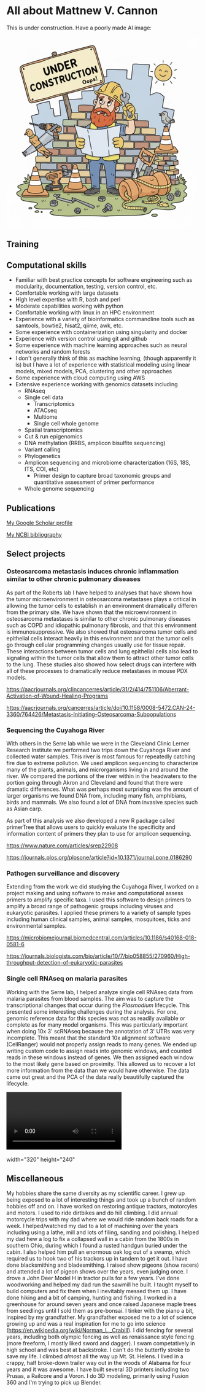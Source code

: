 # All about Mattnew V. Cannon

This is under construction. Have a poorly made AI image:

<p><img align="center" src="under_construction.jpg" alt="just, what?" width="500" height="500"/></p>

## Training

## Computational skills

- Familiar with best practice concepts for software engineering such as modularity, documentation, testing, version control, etc.
- Comfortable working with large datasets
- High level expertise with R, bash and perl
- Moderate capabilities working with python
- Comfortable working with linux in an HPC environment
- Experience with a variety of bioinformatics commandline tools such as samtools, bowtie2, hisat2, qiime, awk, etc.
- Some experience with containerization using singularity and docker
- Experience with version control using git and github
- Some experience with machine learning approaches such as neural networks and random forests
- I don't generally think of this as machine learning, (though apparently it is) but I have a lot of experience with statistical modeling using linear models, mixed models, PCA, clustering and other approaches
- Some experience with cloud computing using AWS
- Extensive experience working with genomics datasets including
    - RNAseq
    - Single cell data
        - Transcriptomics
        - ATACseq
        - Multiome
        - Single cell whole genome
    - Spatial transcriptomics
    - Cut & run epigenomics
    - DNA methylation (RRBS, amplicon bisulfite sequencing)
    - Variant calling
    - Phylogenetics
    - Amplicon sequencing and microbiome characterization (16S, 18S, ITS, COI, etc)
        - Primer design to capture broad taxonomic groups and quantitative assessment of primer performance
    - Whole genome sequencing

## Publications
[My Google Scholar profile](https://scholar.google.com/citations?user=w3XiPdEAAAAJ&hl=en)

[My NCBI bibliography](https://www.ncbi.nlm.nih.gov/myncbi/collections/mybibliography/)

## Select projects

### Osteosarcoma metastasis induces chronic inflammation similar to other chronic pulmonary diseases
As part of the Roberts lab I have helped to analyses that have shown how the tumor microenvironment in osteosarcoma metastases plays a critical in allowing the tumor cells to establish in an environment dramatically differen from the primary site. We have shown that the microenvironment in osteosarcoma metastases is similar to other chronic pulmonary diseases such as COPD and idiopathic pulmonary fibrosis, and that this environment is immunosuppressive. We also showed that osteosarcoma tumor cells and epithelial cells interact heavily in this environment and that the tumor cells go through cellular programming changes usually use for tissue repair. These interactions between tumor cells and lung epithelial cells also lead to signaling within the tumor cells that allow them to attract other tumor cells to the lung. These studies also showed how select drugs can interfere with all of these processes to dramatically reduce metastases in mouse PDX models. 

https://aacrjournals.org/clincancerres/article/31/2/414/751106/Aberrant-Activation-of-Wound-Healing-Programs

https://aacrjournals.org/cancerres/article/doi/10.1158/0008-5472.CAN-24-3360/764426/Metastasis-Initiating-Osteosarcoma-Subpopulations


### Sequencing the Cuyahoga River
With others in the Serre lab while we were in the Cleveland Clinic Lerner Research Institute we performed two trips down the Cuyahoga River and collected water samples. This river is most famous for repeatedly catching fire due to extreme pollution. We used amplicon sequencing to characterize many of the plants, animals, and microrganisms living in and around the river. We compared the portions of the river within in the headwaters to the portion going through Akron and Cleveland and found that there were dramatic differences. What was perhaps most surprising was the amount of larger organisms we found DNA from, including many fish, amphibians, birds and mammals. We also found a lot of DNA from invasive species such as Asian carp.

As part of this analysis we also developed a new R package called primerTree that allows users to quickly evaluate the specificity and information content of primers they plan to use for amplicon sequencing.

https://www.nature.com/articles/srep22908

https://journals.plos.org/plosone/article?id=10.1371/journal.pone.0186290

### Pathogen surveillance and discovery
Extending from the work we did studying the Cuyahoga River, I worked on a project making and using software to make and computational assess primers to amplify specific taxa. I used this software to design primers to amplify a broad range of pathogenic groups including viruses and eukaryotic parasites. I applied these primers to a variety of sample types including human clinical samples, animal samples, mosquitoes, ticks and environmental samples.

https://microbiomejournal.biomedcentral.com/articles/10.1186/s40168-018-0581-6

https://journals.biologists.com/bio/article/10/7/bio058855/270960/High-throughput-detection-of-eukaryotic-parasites

### Single cell RNAseq on malaria parasites
Working with the Serre lab, I helped analyze single cell RNAseq data from malaria parasites from blood samples. The aim was to capture the transcriptional changes that occur during the *Plasmodium* lifecycle. This presented some interesting challenges during the analysis. For one, genomic reference data for this species was not as readily available or complete as for many model organisms. This was particularly important when doing 10x 3' scRNAseq because the annotation of 3' UTRs was very incomplete. This meant that the standard 10x alignment software (CellRanger) would not properly assign reads to many genes. We ended up writing custom code to assign reads into genomic windows, and counted reads in these windows instead of genes. We then assigned each window to the most likely gene based on proximity. This allowed us to recover a lot more information from the data than we would have otherwise. The data came out great and the PCA of the data really beautifully captured the lifecycle.

<video controls>
  <source src="https://doi.org/10.1371/journal.pbio.3000711.s007" type="video/mp4">
</video>

width="320" height="240" 

## Miscellaneous

My hobbies share the same diversity as my scientific career. I grew up being exposed to a lot of interesting things and took up a bunch of random hobbies off and on. I have worked on restoring antique tractors, motorcyles and motors. I used to ride dirtbikes and do hill climbing. I did annual motorcycle trips with my dad where we would ride random back roads for a week. I helped/watched my dad to a lot of machining over the years including using a lathe, mill and lots of filing, sanding and polishing. I helped my dad hew a log to fix a collapsed wall in a cabin from the 1800s in southern Ohio, during which I found a rusted handgun buried under the cabin. I also helped him pull an enormous oak log out of a swamp, which required us to hook two of his trackors up in tandem to get it out. I have done blacksmithing and bladesmithing. I raised show pigeons (show racers) and attended a lot of pigeon shows over the years, even judging once. I drove a John Deer Model H in tractor pulls for a few years. I've done woodworking and helped my dad run the sawmill he built. I taught myself to build computers and fix them when I inevitably messed them up. I have done hiking and a bit of camping, hunting and fishing. I worked in a greenhouse for around seven years and once raised Japanese maple trees from seedlings until I sold them as pre-bonsai. I tinker with the piano a bit, inspired by my grandfather. My grandfather exposed me to a lot of science growing up and was a real inspiration for me to go into science (https://en.wikipedia.org/wiki/Norman_L._Crabill). I did fencing for several years, including both olympic fencing as well as renaissance style fencing (more freeform, I mostly liked sword and dagger). I swam competatively in high school and was best at backstroke. I can't do the butterfly stroke to save my life. I climbed *almost* all the way up Mt. St. Helens. I lived in a crappy, half broke-down trailer way out in the woods of Alabama for four years and it was awesome. I have built several 3D printers including two Prusas, a Railcore and a Voron. I do 3D modeling, primarily using Fusion 360 and I'm trying to pick up Blender.
